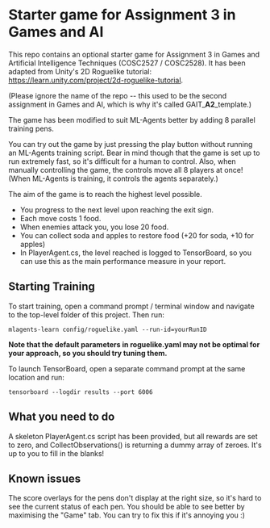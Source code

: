 # Starter game for Assignment 3 in Games and AI

This repo contains an optional starter game for Assignment 3 in Games and Artificial Intelligence Techniques (COSC2527 / COSC2528). It has been adapted from Unity's 2D Roguelike tutorial: https://learn.unity.com/project/2d-roguelike-tutorial.

(Please ignore the name of the repo -- this used to be the second assignment in Games and AI, which is why it's called GAIT_**A2**_template.)

The game has been modified to suit ML-Agents better by adding 8 parallel training pens.

You can try out the game by just pressing the play button without running an ML-Agents training script. Bear in mind though that the game is set up to run extremely fast, so it's difficult for a human to control. Also, when manually controlling the game, the controls move all 8 players at once! (When ML-Agents is training, it controls the agents separately.)

The aim of the game is to reach the highest level possible.
- You progress to the next level upon reaching the exit sign.
- Each move costs 1 food.
- When enemies attack you, you lose 20 food.
- You can collect soda and apples to restore food (+20 for soda, +10 for apples)
- In PlayerAgent.cs, the level reached is logged to TensorBoard, so you can use this as the main performance measure in your report.

## Starting Training

To start training, open a command prompt / terminal window and navigate to the top-level folder of this project. Then run:

```mlagents-learn config/roguelike.yaml --run-id=yourRunID```

**Note that the default parameters in roguelike.yaml may not be optimal for your approach, so you should try tuning them.**

To launch TensorBoard, open a separate command prompt at the same location and run:

```tensorboard --logdir results --port 6006```

## What you need to do

A skeleton PlayerAgent.cs script has been provided, but all rewards are set to zero, and CollectObservations() is returning a dummy array of zeroes. It's up to you to fill in the blanks!

## Known issues

The score overlays for the pens don't display at the right size, so it's hard to see the current status of each pen. You should be able to see better by maximising the "Game" tab. You can try to fix this if it's annoying you :)
